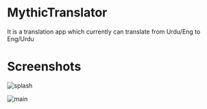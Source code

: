 # MythicTranslator
It is a translation app which currently can translate from Urdu/Eng to Eng/Urdu

# Screenshots
![splash](https://user-images.githubusercontent.com/87228345/173874262-89e6cda0-40a7-4a69-8c2c-6ba869df2031.jpg)

![main](https://user-images.githubusercontent.com/87228345/173874270-7d86c233-b34d-45f9-a4c6-63a31628e8d7.jpg)
